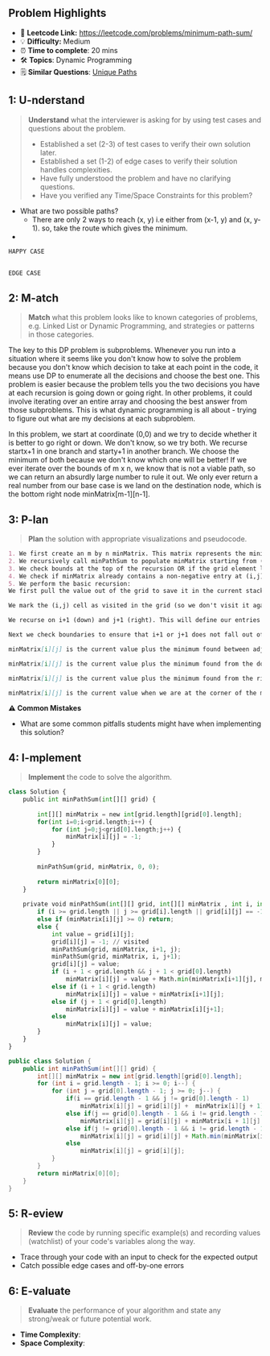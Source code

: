 ## Problem Highlights

* 🔗 **Leetcode Link:** <https://leetcode.com/problems/minimum-path-sum/>
* 💡 **Difficulty:** Medium
* ⏰ **Time to complete**: 20 mins
* 🛠️ **Topics**: Dynamic Programming
* 🗒️ **Similar Questions**: [Unique Paths](https://leetcode.com/problems/unique-paths/)
    
## 1: U-nderstand
 
> **Understand** what the interviewer is asking for by using test cases and questions about the problem.
> 
> - Established a set (2-3) of test cases to verify their own solution later.
> - Established a set (1-2) of edge cases to verify their solution handles complexities.
> - Have fully understood the problem and have no clarifying questions.
> - Have you verified any Time/Space Constraints for this problem?

- What are two possible paths?
  - There are only 2 ways to reach (x, y) i.e either from (x-1, y) and (x, y-1). so, take the route which gives the minimum.
- 
   
```markdown
HAPPY CASE


EDGE CASE

```   
    
## 2: M-atch

<!-- See https://docs.google.com/document/d/1hYT1hoOJ6pFIt8A5q-PIZmYP7pB4WqlzyUJgFx9x2mY/edit#heading=h.ya2de4n4zsds for list of algorithms based on question type-->

> **Match** what this problem looks like to known categories of problems, e.g. Linked List or Dynamic Programming, and strategies or patterns in those categories.

The key to this DP problem is subproblems. Whenever you run into a situation where it seems like you don't know how to solve the problem because you don't know which decision to take at each point in the code, it means use DP to enumerate all the decisions and choose the best one. This problem is easier because the problem tells you the two decisions you have at each recursion is going down or going right. In other problems, it could involve iterating over an entire array and choosing the best answer from those subproblems. This is what dynamic programming is all about - trying to figure out what are my decisions at each subproblem.

In this problem, we start at coordinate (0,0) and we try to decide whether it is better to go right or down. We don't know, so we try both. We recurse startx+1 in one branch and starty+1 in another branch. We choose the minimum of both because we don't know which one will be better! If we ever iterate over the bounds of m x n, we know that is not a viable path, so we can return an absurdly large number to rule it out. We only ever return a real number from our base case is we land on the destination node, which is the bottom right node minMatrix[m-1][n-1].


## 3: P-lan

> **Plan** the solution with appropriate visualizations and pseudocode.

```markdown
1. We first create an m by n minMatrix. This matrix represents the minimum distance to travel starting from square (i, j) to get to corner element (m-1, n-1). At the end of this algorithm we really are looking for (0,0). Pause and think about this.
2. We recursively call minPathSum to populate minMatrix starting from (0,0). Note, this will fully populate minMatrix.
3. We check bounds at the top of the recursion OR if the grid element located at (i,j) has been visited in the past. Note, we leverage the fact that the grid has ONLY non-negative integers here, so during recursion we can use -1 as a flag to indicate if it has been visited.
4. We check if minMatrix already contains a non-negative entry at (i,j). This leverages the fact that if this is populated then it must have already gone through the recursion to identify this value. 
5. We perform the basic recursion:
We first pull the value out of the grid to save it in the current stack/frame for the recursion

We mark the (i,j) cell as visited in the grid (so we don't visit it again)

We recurse on i+1 (down) and j+1 (right). This will define our entries for minMatrix for (i+1, j) and (i, j+1).

Next we check boundaries to ensure that i+1 or j+1 does not fall out of the grid.

minMatrix[i][j] is the current value plus the minimum found between adjacent cells (down or right) when we are not along the edge of the grid.

minMatrix[i][j] is the current value plus the minimum found from the down cell (this is the case when you are on the far right wall of the grid).

minMatrix[i][j] is the current value plus the minimum found from the right cell (this is the case when you are along the bottom of the grid).

minMatrix[i][j] is the current value when we are at the corner of the matrix (down and left aren't defined).
```

**⚠️ Common Mistakes**

* What are some common pitfalls students might have when implementing this solution?



## 4: I-mplement

> **Implement** the code to solve the algorithm.

```python
class Solution {
    public int minPathSum(int[][] grid) {
       
        int[][] minMatrix = new int[grid.length][grid[0].length];
        for(int i=0;i<grid.length;i++) {
            for (int j=0;j<grid[0].length;j++) {
                minMatrix[i][j] = -1;
            }
        }
        
        minPathSum(grid, minMatrix, 0, 0);
        
        return minMatrix[0][0];
    }
    
    private void minPathSum(int[][] grid, int[][] minMatrix , int i, int j) {
        if (i >= grid.length || j >= grid[i].length || grid[i][j] == -1) return; 
        else if (minMatrix[i][j] >= 0) return;  
        else {
            int value = grid[i][j];
            grid[i][j] = -1; // visited
            minPathSum(grid, minMatrix, i+1, j);
            minPathSum(grid, minMatrix, i, j+1);
            grid[i][j] = value;
            if (i + 1 < grid.length && j + 1 < grid[0].length)
                minMatrix[i][j] = value + Math.min(minMatrix[i+1][j], minMatrix[i][j+1]);
            else if (i + 1 < grid.length)
                minMatrix[i][j] = value + minMatrix[i+1][j];
            else if (j + 1 < grid[0].length)
                minMatrix[i][j] = value + minMatrix[i][j+1];
            else
                minMatrix[i][j] = value;
        }
    }
}
```
```java
public class Solution {
    public int minPathSum(int[][] grid) {
        int[][] minMatrix = new int[grid.length][grid[0].length];
        for (int i = grid.length - 1; i >= 0; i--) {
            for (int j = grid[0].length - 1; j >= 0; j--) {
                if(i == grid.length - 1 && j != grid[0].length - 1)
                    minMatrix[i][j] = grid[i][j] +  minMatrix[i][j + 1];
                else if(j == grid[0].length - 1 && i != grid.length - 1)
                    minMatrix[i][j] = grid[i][j] + minMatrix[i + 1][j];
                else if(j != grid[0].length - 1 && i != grid.length - 1)
                    minMatrix[i][j] = grid[i][j] + Math.min(minMatrix[i + 1][j], minMatrix[i][j + 1]);
                else
                    minMatrix[i][j] = grid[i][j];
            }
        }
        return minMatrix[0][0];
    }
}       
```
    
## 5: R-eview

> **Review** the code by running specific example(s) and recording values (watchlist) of your code's variables along the way.

- Trace through your code with an input to check for the expected output
- Catch possible edge cases and off-by-one errors

## 6: E-valuate

> **Evaluate** the performance of your algorithm and state any strong/weak or future potential work.

* **Time Complexity**: 
* **Space Complexity**: 